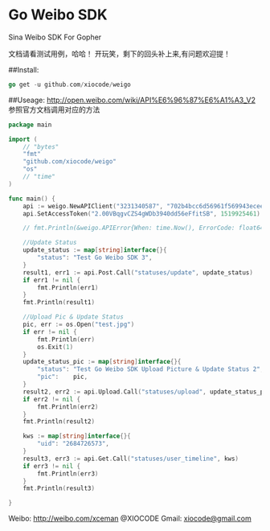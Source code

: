 Go Weibo SDK
========
Sina Weibo SDK For Gopher

文档请看测试用例，哈哈！
开玩笑，剩下的回头补上来,有问题欢迎提！

##Install:
```go
go get -u github.com/xiocode/weigo
```

##Useage:
http://open.weibo.com/wiki/API%E6%96%87%E6%A1%A3_V2
参照官方文档调用对应的方法
```go
package main

import (
	// "bytes"
	"fmt"
	"github.com/xiocode/weigo"
	"os"
	// "time"
)

func main() {
	api := weigo.NewAPIClient("3231340587", "702b4bcc6d56961f569943ecee1a76f4", "http://2.xweiboproxy.sinaapp.com/callback.php", "code")
	api.SetAccessToken("2.00VBqgvCZS4gWDb3940dd56eFfitSB", 1519925461)

	// fmt.Println(&weigo.APIError{When: time.Now(), ErrorCode: float64(121312312), Message: "expired_token"})

	//Update Status
	update_status := map[string]interface{}{
		"status": "Test Go Weibo SDK 3",
	}
	result1, err1 := api.Post.Call("statuses/update", update_status)
	if err1 != nil {
		fmt.Println(err1)
	}
	fmt.Println(result1)

	//Upload Pic & Update Status
	pic, err := os.Open("test.jpg")
	if err != nil {
		fmt.Println(err)
		os.Exit(1)
	}
	update_status_pic := map[string]interface{}{
		"status": "Test Go Weibo SDK Upload Picture & Update Status 2",
		"pic":    pic,
	}
	result2, err2 := api.Upload.Call("statuses/upload", update_status_pic)
	if err2 != nil {
		fmt.Println(err2)
	}
	fmt.Println(result2)

	kws := map[string]interface{}{
		"uid": "2684726573",
	}
	result3, err3 := api.Get.Call("statuses/user_timeline", kws)
	if err3 != nil {
		fmt.Println(err3)
	}
	fmt.Println(result3)

}
```

Weibo: http://weibo.com/xceman @XIOCODE
Gmail: xiocode@gmail.com